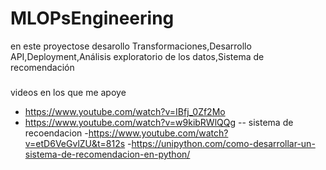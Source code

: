 # MLOPsEngineering
en este proyectose desarollo Transformaciones,Desarrollo API,Deployment,Análisis exploratorio de los datos,Sistema de recomendación
### 
videos en los que me apoye
- https://www.youtube.com/watch?v=IBfj_0Zf2Mo
- https://www.youtube.com/watch?v=w9kibRWlQQg
-- sistema de recoendacion
-https://www.youtube.com/watch?v=etD6VeGvlZU&t=812s
-https://unipython.com/como-desarrollar-un-sistema-de-recomendacion-en-python/

